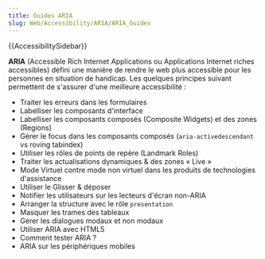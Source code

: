 ```yaml
---
title: Guides ARIA
slug: Web/Accessibility/ARIA/ARIA_Guides
---
```


{{AccessibilitySidebar}}

**ARIA** (Accessible Rich Internet Applications ou Applications Internet riches accessibles) défini une manière de rendre le web plus accessible pour les personnes en situation de handicap. Les quelques principes suivant permettent de s'assurer d'une meilleure accessibilité :

- Traiter les erreurs dans les formulaires
- Labelliser les composants d'interface
- Labelliser les composants composés (Composite Widgets) et des zones (Regions)
- Gérer le focus dans les composants composés (`aria-activedescendant` vs roving tabindex)
- Utiliser les rôles de points de repère (Landmark Roles)
- Traiter les actualisations dynamiques & des zones «&nbsp;Live&nbsp;»
- Mode Virtuel contre mode non virtuel dans les produits de technologies d'assistance
- Utiliser le Glisser & déposer
- Notifier les utilisateurs sur les lecteurs d'écran non-ARIA
- Arranger la structure avec le rôle `presentation`
- Masquer les trames des tableaux
- Gérer les dialogues modaux et non modaux
- Utiliser ARIA avec HTML5
- Comment tester ARIA ?
- ARIA sur les périphériques mobiles
